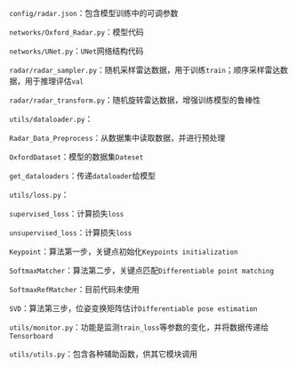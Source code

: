 `config/radar.json`：包含模型训练中的可调参数


`networks/Oxford_Radar.py`：模型代码

`networks/UNet.py`：`UNet`网络结构代码


`radar/radar_sampler.py`：随机采样雷达数据，用于训练`train`；顺序采样雷达数据，用于推理评估`val`

`radar/radar_transform.py`：随机旋转雷达数据，增强训练模型的鲁棒性


`utils/dataloader.py`：

`Radar_Data_Preprocess`：从数据集中读取数据，并进行预处理

`OxfordDataset`：模型的数据集`Dateset`

`get_dataloaders`：传递`dataloader`给模型


`utils/loss.py`：

`supervised_loss`：计算损失`loss`

`unsupervised_loss`：计算损失`loss`

`Keypoint`：算法第一步，关键点初始化`Keypoints initialization`

`SoftmaxMatcher`：算法第二步，关键点匹配`Differentiable point matching`

`SoftmaxRefMatcher`：目前代码未使用

`SVD`：算法第三步，位姿变换矩阵估计`Differentiable pose estimation`


`utils/monitor.py`：功能是监测`train_loss`等参数的变化，并将数据传递给`Tensorboard`

`utils/utils.py`：包含各种辅助函数，供其它模块调用